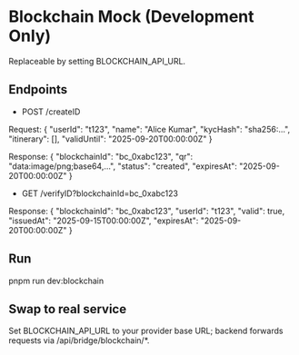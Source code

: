 # Blockchain Mock (Development Only)

Replaceable by setting BLOCKCHAIN_API_URL.

## Endpoints

- POST /createID

Request:
{
  "userId": "t123",
  "name": "Alice Kumar",
  "kycHash": "sha256:...",
  "itinerary": [],
  "validUntil": "2025-09-20T00:00:00Z"
}

Response:
{
  "blockchainId": "bc_0xabc123",
  "qr": "data:image/png;base64,...",
  "status": "created",
  "expiresAt": "2025-09-20T00:00:00Z"
}

- GET /verifyID?blockchainId=bc_0xabc123

Response:
{
  "blockchainId": "bc_0xabc123",
  "userId": "t123",
  "valid": true,
  "issuedAt": "2025-09-15T00:00:00Z",
  "expiresAt": "2025-09-20T00:00:00Z"
}

## Run

pnpm run dev:blockchain

## Swap to real service

Set BLOCKCHAIN_API_URL to your provider base URL; backend forwards requests via /api/bridge/blockchain/*.
